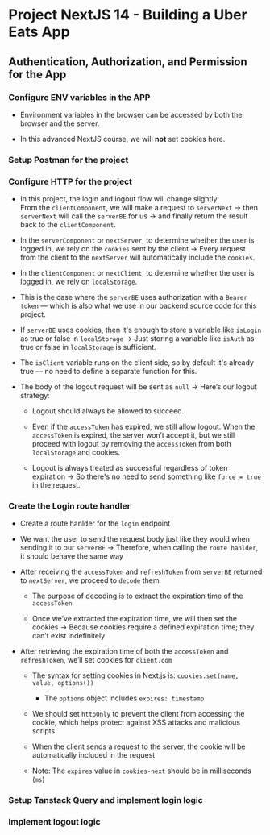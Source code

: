 # Project NextJS 14 - Building a Uber Eats App

## Authentication, Authorization, and Permission for the App

### Configure ENV variables in the APP

- Environment variables in the browser can be accessed by both the browser and the server.

- In this advanced NextJS course, we will **not** set cookies here.

### Setup Postman for the project

### Configure HTTP for the project

- In this project, the login and logout flow will change slightly:  
  From the `clientComponent`, we will make a request to `serverNext` -> then `serverNext` will call the `serverBE` for us -> and finally return the result back to the `clientComponent`.

- In the `serverComponent` or `nextServer`, to determine whether the user is logged in, we rely on the `cookies` sent by the client -> Every request from the client to the `nextServer` will automatically include the `cookies`.

- In the `clientComponent` or `nextClient`, to determine whether the user is logged in, we rely on `localStorage`.

- This is the case where the `serverBE` uses authorization with a `Bearer token` — which is also what we use in our backend source code for this project.

- If `serverBE` uses cookies, then it's enough to store a variable like `isLogin` as true or false in `localStorage` → Just storing a variable like `isAuth` as true or false in `localStorage` is sufficient.

- The `isClient` variable runs on the client side, so by default it's already true — no need to define a separate function for this.

- The body of the logout request will be sent as `null` → Here’s our logout strategy:

   - Logout should always be allowed to succeed.

   - Even if the `accessToken` has expired, we still allow logout. When the `accessToken` is expired, the server won’t accept it, but we still proceed with logout by removing the `accessToken` from both `localStorage` and cookies.

   - Logout is always treated as successful regardless of token expiration → So there's no need to send something like `force = true` in the request.

### Create the Login route handler

- Create a route hanlder for the `login` endpoint
 
 - We want the user to send the request body just like they would when sending it to our `serverBE` -> Therefore, when calling the `route hanlder`, it should behave the same way
 
 - After receiving the `accessToken` and `refreshToken` from `serverBE` returned to `nextServer`, we proceed to `decode` them
 
   - The purpose of decoding is to extract the expiration time of the `accessToken`
 
   - Once we’ve extracted the expiration time, we will then set the cookies -> Because cookies require a defined expiration time; they can’t exist indefinitely
 
 - After retrieving the expiration time of both the `accessToken` and `refreshToken`, we’ll set cookies for `client.com`
 
   - The syntax for setting cookies in Next.js is: `cookies.set(name, value, options())`
 
     - The `options` object includes `expires: timestamp`
 
   - We should set `httpOnly` to prevent the client from accessing the cookie, which helps protect against XSS attacks and malicious scripts
 
   - When the client sends a request to the server, the cookie will be automatically included in the request
 
   - Note: The `expires` value in `cookies-next` should be in milliseconds (`ms`)
 

### Setup Tanstack Query and implement login logic

### Implement logout logic